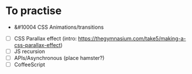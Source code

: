 # To practise
- &#10004 CSS Animations/transitions
- [ ] CSS Parallax effect (intro: https://thegymnasium.com/take5/making-a-css-parallax-effect)
- [ ] JS recursion
- [ ] APIs/Asynchronous (place hamster?)
- [ ] CoffeeScript
